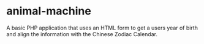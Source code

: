 # animal-machine
A basic PHP application that uses an HTML form to get a users year of birth and align the information with the Chinese Zodiac Calendar.
